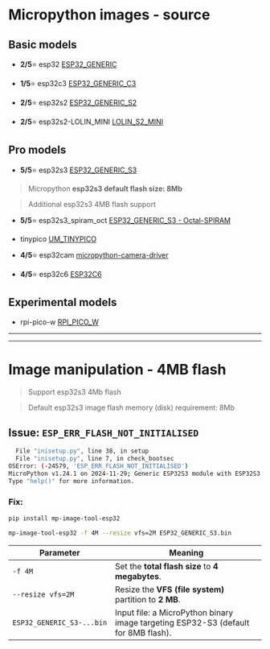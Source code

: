 
# Micropython images - source

## Basic models

- **2/5**⭐️ esp32 [ESP32\_GENERIC](https://micropython.org/download/ESP32_GENERIC/)

- **1/5**⭐️ esp32c3 [ESP32\_GENERIC\_C3](https://micropython.org/download/ESP32_GENERIC_C3/)

- **2/5**⭐️ esp32s2 [ESP32\_GENERIC\_S2](https://micropython.org/download/ESP32_GENERIC_S2/)

- **2/5**⭐️ esp32s2-LOLIN_MINI [LOLIN\_S2\_MINI](https://micropython.org/download/LOLIN_S2_MINI/)

## Pro models

- **5/5**⭐️ esp32s3 [ESP32\_GENERIC\_S3](https://micropython.org/download/ESP32_GENERIC_S3/)

> Micropython **esp32s3 default flash size: 8Mb**

> Additional esp32s3 4MB flash support

- **5/5**⭐️ esp32s3\_spiram\_oct [ESP32\_GENERIC\_S3 - Octal-SPIRAM](https://micropython.org/download/ESP32_GENERIC_S3/) 

- tinypico [UM\_TINYPICO](https://micropython.org/download/UM_TINYPICO/)

- **4/5**⭐️ esp32cam [micropython-camera-driver
](https://github.com/lemariva/micropython-camera-driver/tree/master/firmware)

- **4/5**⭐️ esp32c6 [ESP32C6](https://micropython.org/download/ESP32_GENERIC_C6/)

## Experimental models

- rpi-pico-w [RPI\_PICO\_W](https://micropython.org/download/RPI_PICO_W/)

--------------------------------------------------------------------
--------------------------------------------------------------------

# Image manipulation - 4MB flash

> Support esp32s3 4Mb flash

> Default esp32s3 image flash memory (disk) requirement: 8Mb

## Issue: `ESP_ERR_FLASH_NOT_INITIALISED`

```bash
  File "inisetup.py", line 38, in setup
  File "inisetup.py", line 7, in check_bootsec
OSError: (-24579, 'ESP_ERR_FLASH_NOT_INITIALISED')
MicroPython v1.24.1 on 2024-11-29; Generic ESP32S3 module with ESP32S3
Type "help()" for more information.
```

### Fix:

```bash
pip install mp-image-tool-esp32

mp-image-tool-esp32 -f 4M --resize vfs=2M ESP32_GENERIC_S3.bin
```

| Parameter                 | Meaning                                                                            |
| ------------------------- | ---------------------------------------------------------------------------------- |
| `-f 4M`                   | Set the **total flash size** to **4 megabytes**.                                   |
| `--resize vfs=2M`         | Resize the **VFS (file system)** partition to **2 MB**.                            |
| `ESP32_GENERIC_S3-...bin` | Input file: a MicroPython binary image targeting ESP32-S3 (default for 8MB flash). |
